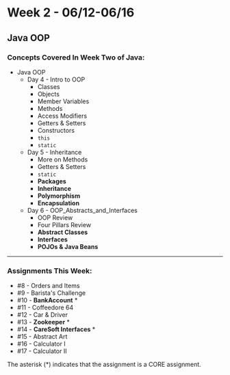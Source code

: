 # Week 2 - 06/12-06/16

## **Java OOP**

### Concepts Covered In Week Two of Java:

- Java OOP
  - Day 4 - Intro to OOP
    - Classes
    - Objects
    - Member Variables
    - Methods
    - Access Modifiers
    - Getters & Setters
    - Constructors
    - `this`
    - `static`
  - Day 5 - Inheritance
    - More on Methods
    - Getters & Setters
    - `static`
    - **Packages**
    - **Inheritance**
    - **Polymorphism**
    - **Encapsulation**
  - Day 6 - OOP_Abstracts_and_Interfaces
    - OOP Review
    - Four Pillars Review
    - **Abstract Classes**
    - **Interfaces**
    - **POJOs & Java Beans**

---

### Assignments This Week:

- #8 - Orders and Items
- #9 - Barista's Challenge
- #10 - **BankAccount** *
- #11 - Coffeedore 64
- #12 - Car & Driver
- #13 - **Zookeeper** *
- #14 - **CareSoft Interfaces** *
- #15 - Abstract Art
- #16 - Calculator I
- #17 - Calculator II

The asterisk (*) indicates that the assignment is a CORE assignment.

